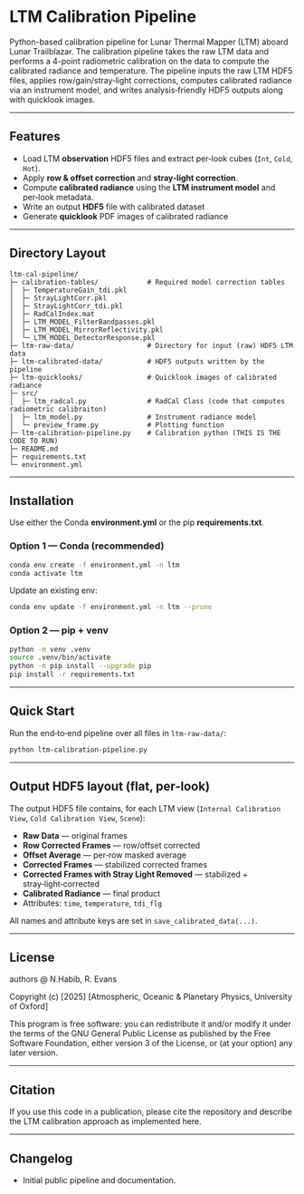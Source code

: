 # LTM Calibration Pipeline

Python-based calibration pipeline for Lunar Thermal Mapper (LTM) aboard Lunar Trailblazar. The calibration pipeline takes the raw LTM data and performs a 4-point radiometric calibration on the data to compute the calibrated radiance and temperature. The pipeline inputs the raw LTM HDF5 files, applies row/gain/stray‑light corrections, computes calibrated radiance via an instrument model, and writes analysis‑friendly HDF5 outputs along with quicklook images.

---

## Features

* Load LTM **observation** HDF5 files and extract per‑look cubes (`Int`, `Cold`, `Hot`). 
* Apply **row & offset correction** and **stray‑light correction**. 
* Compute **calibrated radiance** using the **LTM instrument model** and per‑look metadata. 
* Write an output **HDF5** file with calibrated dataset  
* Generate **quicklook** PDF images of calibrated radiance
---

## Directory Layout 

```
ltm-cal-pipeline/
├─ calibration-tables/            # Required model correction tables 
│  ├─ TemperatureGain_tdi.pkl
│  ├─ StrayLightCorr.pkl
│  ├─ StrayLightCorr_tdi.pkl
│  ├─ RadCalIndex.mat
│  ├─ LTM_MODEL_FilterBandpasses.pkl
│  ├─ LTM_MODEL_MirrorReflectivity.pkl
│  └─ LTM_MODEL_DetectorResponse.pkl
├─ ltm-raw-data/                  # Directory for input (raw) HDF5 LTM data
├─ ltm-calibrated-data/           # HDF5 outputs written by the pipeline
├─ ltm-quicklooks/                # Quicklook images of calibrated radiance
├─ src/
│  ├─ ltm_radcal.py               # RadCal Class (code that computes radiometric calibraiton)
│  ├─ ltm_model.py                # Instrument radiance model
│  └─ preview_frame.py            # Plotting function
├─ ltm-calibration-pipeline.py    # Calibration python (THIS IS THE CODE TO RUN)
├─ README.md
├─ requirements.txt
└─ environment.yml
```
---

## Installation

Use either the Conda **environment.yml** or the pip **requirements.txt**.

### Option 1 — Conda (recommended)

```bash
conda env create -f environment.yml -n ltm
conda activate ltm
```

Update an existing env:

```bash
conda env update -f environment.yml -n ltm --prune
```

### Option 2 — pip + venv

```bash
python -m venv .venv
source .venv/bin/activate
python -m pip install --upgrade pip
pip install -r requirements.txt
```
---

## Quick Start

Run the end‑to‑end pipeline over all files in `ltm-raw-data/`:

```bash
python ltm-calibration-pipeline.py
```
---

## Output HDF5 layout (flat, per‑look)

The output HDF5 file contains, for each LTM view (`Internal Calibration View`, `Cold Calibration View`, `Scene`):

* **Raw Data** — original frames
* **Row Corrected Frames** — row/offset corrected
* **Offset Average** — per‑row masked average
* **Corrected Frames** — stabilized corrected frames
* **Corrected Frames with Stray Light Removed** — stabilized + stray‑light‑corrected
* **Calibrated Radiance** — final product
* Attributes: `time`, `temperature`, `tdi_flg`

All names and attribute keys are set in `save_calibrated_data(...)`. 

---

## License

authors @ N.Habib, R. Evans

Copyright (c) [2025] [Atmospheric, Oceanic & Planetary Physics, University of Oxford]

This program is free software: you can redistribute it and/or modify
it under the terms of the GNU General Public License as published by
the Free Software Foundation, either version 3 of the License, or
(at your option) any later version.

---

## Citation

If you use this code in a publication, please cite the repository and describe the LTM calibration approach as implemented here.

---

## Changelog

* Initial public pipeline and documentation.
